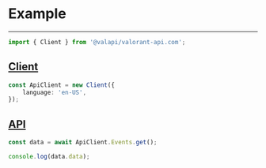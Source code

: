 # Example

-----------

```typescript
import { Client } from '@valapi/valorant-api.com';
```

## [Client](./Client.md#config)

```typescript
const ApiClient = new Client({
    language: 'en-US',
});

```

## [API](./API.md#usage)

```typescript
const data = await ApiClient.Events.get();

console.log(data.data);
```